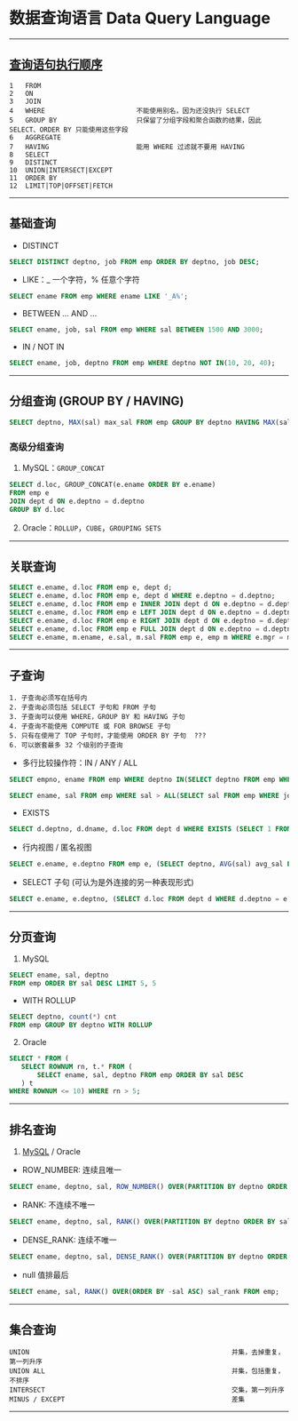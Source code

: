 # 数据查询语言 Data Query Language

---
## [查询语句执行顺序](https://www.cnblogs.com/wyq178/p/11576065.html)
```
1   FROM
2   ON
3   JOIN
4   WHERE                       不能使用别名，因为还没执行 SELECT
5   GROUP BY                    只保留了分组字段和聚合函数的结果，因此 SELECT、ORDER BY 只能使用这些字段 
6   AGGREGATE
7   HAVING                      能用 WHERE 过滤就不要用 HAVING
8   SELECT
9   DISTINCT
10  UNION|INTERSECT|EXCEPT
11  ORDER BY
12  LIMIT|TOP|OFFSET|FETCH
```
---
## 基础查询
- DISTINCT
```sql
SELECT DISTINCT deptno, job FROM emp ORDER BY deptno, job DESC;
```
- LIKE：_ 一个字符，% 任意个字符
```sql
SELECT ename FROM emp WHERE ename LIKE '_A%';
```
- BETWEEN ... AND ...
```sql
SELECT ename, job, sal FROM emp WHERE sal BETWEEN 1500 AND 3000;
```
- IN / NOT IN
```sql
SELECT ename, job, deptno FROM emp WHERE deptno NOT IN(10, 20, 40);
```
---
## 分组查询 (GROUP BY / HAVING)
```sql
SELECT deptno, MAX(sal) max_sal FROM emp GROUP BY deptno HAVING MAX(sal) > 2000;
```
### 高级分组查询
1. MySQL：`GROUP_CONCAT`
```sql
SELECT d.loc, GROUP_CONCAT(e.ename ORDER BY e.ename)
FROM emp e
JOIN dept d ON e.deptno = d.deptno
GROUP BY d.loc
```
2. Oracle：`ROLLUP`，`CUBE`，`GROUPING SETS`
---
## 关联查询
```sql
SELECT e.ename, d.loc FROM emp e, dept d;                                           -- 笛卡儿积
SELECT e.ename, d.loc FROM emp e, dept d WHERE e.deptno = d.deptno;                 -- WHERE
SELECT e.ename, d.loc FROM emp e INNER JOIN dept d ON e.deptno = d.deptno;          -- 内关联
SELECT e.ename, d.loc FROM emp e LEFT JOIN dept d ON e.deptno = d.deptno;           -- 左关联
SELECT e.ename, d.loc FROM emp e RIGHT JOIN dept d ON e.deptno = d.deptno;          -- 右关联
SELECT e.ename, d.loc FROM emp e FULL JOIN dept d ON e.deptno = d.deptno;           -- 全关联 (MySQL 不支持)
SELECT e.ename, m.ename, e.sal, m.sal FROM emp e, emp m WHERE e.mgr = m.empno;      -- 自关联
```
---
## 子查询
```
1. 子查询必须写在括号内
2. 子查询必须包括 SELECT 子句和 FROM 子句
3. 子查询可以使用 WHERE，GROUP BY 和 HAVING 子句
4. 子查询不能使用 COMPUTE 或 FOR BROWSE 子句
5. 只有在使用了 TOP 子句时，才能使用 ORDER BY 子句  ???
6. 可以嵌套最多 32 个级别的子查询
```
- 多行比较操作符：IN / ANY / ALL
```sql
SELECT empno, ename FROM emp WHERE deptno IN(SELECT deptno FROM emp WHERE job = 'SALESMAN');

SELECT ename, sal FROM emp WHERE sal > ALL(SELECT sal FROM emp WHERE job = 'CLERK');
```
- EXISTS
```sql
SELECT d.deptno, d.dname, d.loc FROM dept d WHERE EXISTS (SELECT 1 FROM emp e WHERE e.deptno = d.deptno);
```
- 行内视图 / 匿名视图
```sql
SELECT e.ename, e.deptno FROM emp e, (SELECT deptno, AVG(sal) avg_sal FROM emp GROUP BY deptno) t WHERE e.deptno = t.deptno AND sal > t.avg_sal;
```
- SELECT 子句 (可认为是外连接的另一种表现形式)
```sql
SELECT e.ename, e.deptno, (SELECT d.loc FROM dept d WHERE d.deptno = e.deptno) deptno FROM emp e;
```
---
## 分页查询 
1. MySQL
```sql
SELECT ename, sal, deptno 
FROM emp ORDER BY sal DESC LIMIT 5, 5
```
- WITH ROLLUP
```sql
SELECT deptno, count(*) cnt
FROM emp GROUP BY deptno WITH ROLLUP
```
2. Oracle
```sql
SELECT * FROM (
   SELECT ROWNUM rn, t.* FROM (
       SELECT ename, sal, deptno FROM emp ORDER BY sal DESC
   ) t
WHERE ROWNUM <= 10) WHERE rn > 5;
```
---
## 排名查询
1. [MySQL](https://www.jb51.net/article/194925.htm) / Oracle
- ROW_NUMBER: 连续且唯一
```sql
SELECT ename, deptno, sal, ROW_NUMBER() OVER(PARTITION BY deptno ORDER BY sal DESC) sal_rank FROM emp;
```
- RANK: 不连续不唯一
```sql
SELECT ename, deptno, sal, RANK() OVER(PARTITION BY deptno ORDER BY sal DESC) sal_rank FROM emp;
```
- DENSE_RANK: 连续不唯一
```sql
SELECT ename, deptno, sal, DENSE_RANK() OVER(PARTITION BY deptno ORDER BY sal DESC) sal_rank FROM emp;
```
- null 值排最后
```sql
SELECT ename, sal, RANK() OVER(ORDER BY -sal ASC) sal_rank FROM emp;
```
---
## 集合查询
```
UNION                                                   并集，去掉重复，第一列升序 
UNION ALL                                               并集，包括重复，不排序
INTERSECT                                               交集，第一列升序
MINUS / EXCEPT                                          差集
```
---
